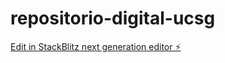 # repositorio-digital-ucsg

[Edit in StackBlitz next generation editor ⚡️](https://stackblitz.com/~/github.com/hugoespinosa01/repositorio-digital-ucsg)